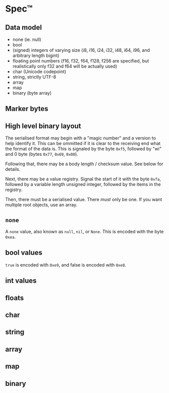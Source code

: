 # Spec&trade;

## Data model

- none (ie. null)
- bool
- (signed) integers of varying size (i8, i16, i24, i32, i48, i64, i96, and arbitrary length bigint)
- floating point numbers (f16, f32, f64, f128, f256 are specified, but realistically only f32 and f64 will be actually used)
- char (Unicode codepoint)
- string, strictly UTF-8
- array
- map
- binary (byte array)

## Marker bytes

## High level binary layout

The serialised format may begin with a "magic number" and a version to help identify it. This can be ommitted if it is clear to the receiving end what the format of the data is. This is signaled by the byte `0xf5`, followed by "wi" and 0 byte (bytes `0x77`, `0x69`, `0x00`).

Following that, there may be a body length / checksum value. See below for details.

Next, there may be a value registry. Signal the start of it with the byte `0xfa`, followed by a variable length unsigned integer, <!-- TODO: link to the below? --> followed by the items in the registry.

Then, there must be a serialised value. There _must_ only be one. If you want multiple root objects, use an array. <!-- TODO: link also -->

## `none`

A `none` value, also known as `null`, `nil`, or `None`. This is encoded with the byte `0xea`.

## bool values

`true` is encoded with `0xe9`, and false is encoded with `0xe8`.

## int values

## floats

## char

## string

## array

## map

## binary
